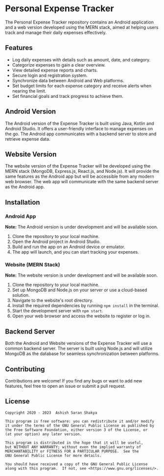 # Personal Expense Tracker

<!--![Expense Tracker](expense_tracker.png)-->

The Personal Expense Tracker repository contains an Android application and a web version developed using the MERN stack, aimed at helping users track and manage their daily expenses effectively.

## Features

- Log daily expenses with details such as amount, date, and category.
- Categorize expenses to gain a clear overview.
- View detailed expense reports and charts.
- Secure login and registration system.
- Synchronize data between Android and Web platforms.
- Set budget limits for each expense category and receive alerts when nearing the limit.
- Set financial goals and track progress to achieve them.

## Android Version

The Android version of the Expense Tracker is built using Java, Kotlin and Android Studio. It offers a user-friendly interface to manage expenses on the go. The Android app communicates with a backend server to store and retrieve expense data.

<!--![Android App](android_app.png)-->

## Website Version

The website version of the Expense Tracker will be developed using the MERN stack (MongoDB, Express.js, React.js, and Node.js). It will provide the same features as the Android app but will be accessible from any modern web browser. The web app will communicate with the same backend server as the Android app.

<!--![Web App](web_app.png)-->

## Installation

### Android App

**Note:** The Android version is under development and will be available soon.

1. Clone the repository to your local machine.
2. Open the Android project in Android Studio.
3. Build and run the app on an Android device or emulator.
4. The app will launch, and you can start tracking your expenses.

### Website (MERN Stack)

**Note:** The website version is under development and will be available soon.

1. Clone the repository to your local machine.
2. Set up MongoDB and Node.js on your server or use a cloud-based solution.
3. Navigate to the website's root directory.
4. Install the required dependencies by running `npm install` in the terminal.
5. Start the development server with `npm start`.
6. Open your web browser and access the website to register or log in.

## Backend Server

Both the Android and Website versions of the Expense Tracker will use a common backend server. The server is built using Node.js and will utilize MongoDB as the database for seamless synchronization between platforms.

## Contributing

Contributions are welcome! If you find any bugs or want to add new features, feel free to open an issue or submit a pull request.

## License

```
Copyright 2020 - 2023  Ashish Saran Shakya

This program is free software: you can redistribute it and/or modify
it under the terms of the GNU General Public License as published by
the Free Software Foundation, either version 3 of the License, or
(at your option) any later version.

This program is distributed in the hope that it will be useful,
but WITHOUT ANY WARRANTY; without even the implied warranty of
MERCHANTABILITY or FITNESS FOR A PARTICULAR PURPOSE.  See the
GNU General Public License for more details.

You should have received a copy of the GNU General Public License
along with this program.  If not, see <https://www.gnu.org/licenses/>.
```
